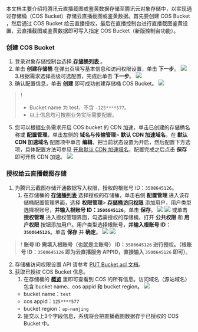 本文档主要介绍将腾讯云直播截图或鉴黄数据存储至腾讯云对象存储中，以实现通过存储桶（COS Bucket）存储云直播截图或鉴黄数据。首先要创建 COS Bucket ，然后通过 COS Bucket 给云直播授权，最后在直播控制台进行直播截图鉴黄设置，云直播截图或鉴黄数据即可写入指定 COS Bucket（新版控制台功能）。

### 创建 COS Bucket
1. 登录对象存储控制台选择[ **存储桶列表** ](https://console.cloud.tencent.com/cos5/bucket)。
2. 单击 **创建存储桶** 在弹出页填写基本信息和访问权限设置，单击 **下一步**。
![](https://main.qcloudimg.com/raw/37ae9f413ed0b2bd0103d89edcc109fb.png)
3.根据需求选择高级可选配置，完成后单击 **下一步**。
![](https://main.qcloudimg.com/raw/a0a19cc0261184806d9be86b46d02f5b.png)
4. 确认配置信息，单击 **创建** 即可成功创建存储桶 COS Bucket。
![](https://main.qcloudimg.com/raw/19c241d6f205d5dce15a17e8b1c5cab7.png)
>!
>- Bucket name 为 test，不含 `-125****577`。  
>- 以上信息均可按照业务实际需要配置。
5. 您可以根据业务需求开启 COS bucket 的 CDN 加速，单击已创建的存储桶名称或 **配置管理**，单击左侧的 **域名与传输管理**> **默认 CDN 加速域名**，在 **默认 CDN 加速域名** 配置项中单击 **编辑**，把当前状态设置为开启，然后配置下方选项，具体配置方法可参见 [开启默认 CDN 加速域名](https://cloud.tencent.com/document/product/436/36636)，配置完成之后点击 **保存** 即可开启 CDN 加速。
![](https://main.qcloudimg.com/raw/96538f69d6de9e987f206aa8b26bfa5d.png)

 

### 授权给云直播截图存储

1. 为腾讯云截图存储开通数据写入权限，授权的根账号 ID：`3508645126`。
   1. 在存储桶的 **[存储桶列表](https://console.cloud.tencent.com/cos5/bucket)** 选择授权的存储桶，单击右侧 **配置管理** 进入该存储桶配置管理界面，选择 **权限管理**> **[存储桶访问权限](https://console.cloud.tencent.com/cos5/bucket/setting?type=aclconfig&anchorType=accessPermission&bucketName=text-1258968577&projectId=&path=%252F&region=ap-guangzhou)** 添加用户，用户类型选择根账号，**并输入根账号 ID：`3508645126`**。单击 **保存**。
![](https://main.qcloudimg.com/raw/9105686a61bb5b846741d7326c9b8d1b.png)
![](https://main.qcloudimg.com/raw/2417cd97ea3ae2f3ebf57ff1f8834ba1.png)
或单击 **授权管理** 进入授权管理界面，勾选需授权的存储桶，打开 **公共权限** 和 **用户权限** 按钮添加用户。用户类型选择根账号，**并输入根账号 ID：`3508645126`**。单击 **保存** 并 **确定**。
![](https://main.qcloudimg.com/raw/e7e90c31cccdda1f9b9ede3024346e0f.png)
![](https://main.qcloudimg.com/raw/efe7fd88d60c7250718ba06add527d3d.png)
>! **账号 ID 需填入根账号（也就是主账号） ID：`3508645126` 进行授权。（根账号 ID：`3508645126` 即为云直播服务 APPID，直接输入 `3508645126` 即可）**。
   2. 存储桶访问权限设置 API 请参考 [PUT Bucket acl 文档](https://cloud.tencent.com/document/product/436/7737)。
2. 获取已授权 COS Bucket 信息。
   1. 在存储桶的 **[概览](https://console.cloud.tencent.com/cos5/bucket/setting?type=bucketoverview&bucketName=text-1258968577&projectId=&path=%252F&region=ap-guangzhou)** 里即可查看到 COS 的所有信息。访问域名（源站域名）包含 bucket name、cos appid 和 bucket region。
![](https://main.qcloudimg.com/raw/81d6c9907a6ead48a83451be4a62843e.png)
    - bucket name：`test`
    - cos appid：`125****577`
    - bucket region：`ap-nanjing`
   2. 提交以上3个字段信息，系统将会把直播截图数据存于已授权的 COS Bucket 中。

